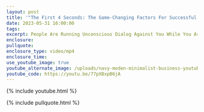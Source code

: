 ```yaml
---
layout: post
title: '"The First 4 Seconds: The Game-Changing Factors For Successful Interactions"'
date: 2023-05-31 16:00:00
tags:
excerpt: People Are Running Unconscious Dialog Against You While You Are Presenting.
enclosure:
pullquote:
enclosure_type: video/mp4
enclosure_time:
use_youtube_image: true
youtube_alternate_image: /uploads/navy-moden-minimalist-business-youtube-thumbnail.png
youtube_code: https://youtu.be/77pXBxpB6jA
---
```

{% include youtube.html %}

{% include pullquote.html %}
